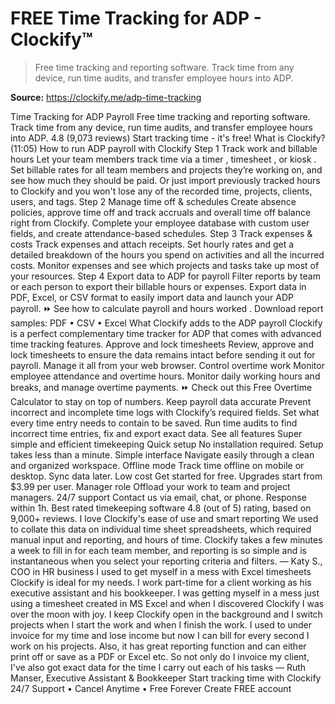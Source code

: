 # FREE Time Tracking for ADP - Clockify™

> Free time tracking and reporting software. Track time from any device, run time audits, and transfer employee hours into ADP.

**Source:** https://clockify.me/adp-time-tracking

Time Tracking for ADP Payroll
Free time tracking and reporting software. Track time from any device, run time audits, and transfer employee hours into ADP.
4.8 (9,073 reviews)
Start tracking time - it's free!
What is Clockify? (11:05)
How to run ADP payroll with Clockify
Step 1
Track work and billable hours
Let your team members track time via a
timer
,
timesheet
, or
kiosk
. Set billable rates for all team members and projects they’re working on, and see how much they should be paid.
Or just
import previously tracked hours
to Clockify and you won't lose any of the recorded time, projects, clients, users, and tags.
Step 2
Manage time off & schedules
Create absence policies, approve time off and track accruals and overall time off balance right from Clockify. Complete your employee database with custom user fields, and create attendance-based schedules.
Step 3
Track expenses & costs
Track expenses and attach receipts. Set hourly rates and get a detailed breakdown of the hours you spend on activities and all the incurred costs. Monitor expenses and see which projects and tasks take up most of your resources.
Step 4
Export data to ADP for payroll
Filter reports by team or each person to export their billable hours or expenses.
Export data
in PDF, Excel, or CSV format to easily import data and launch your ADP payroll.
⏩ See how to
calculate payroll and hours worked
.
Download report samples:
PDF
•
CSV
•
Excel
What Clockify adds to the ADP payroll
Clockify is a perfect complementary time tracker for ADP that comes with advanced time tracking features.
Approve and lock timesheets
Review, approve and lock timesheets to ensure the data remains intact before sending it out for payroll. Manage it all from your web browser.
Control overtime work
Monitor employee attendance and overtime hours. Monitor daily working hours and breaks, and manage overtime payments.
⏩ Check out this
Free Overtime Calculator
to stay on top of numbers.
Keep payroll data accurate
Prevent incorrect and incomplete time logs with Clockify’s required fields. Set what every time entry needs to contain to be saved. Run time audits to find incorrect time entries, fix and export exact data.
See all features
Super simple and efficient timekeeping
Quick setup
No installation required. Setup takes less than a minute.
Simple interface
Navigate easily through a clean and organized workspace.
Offline mode
Track time offline on mobile or desktop. Sync data later.
Low cost
Get started for free. Upgrades start from $3.99 per user.
Manager role
Offload your work to team and project managers.
24/7 support
Contact us via email, chat, or phone. Response within 1h.
Best rated timekeeping software
4.8 (out of 5) rating, based on 9,000+ reviews.
I love Clockify's ease of use and smart reporting
We used to collate this data on individual time sheet spreadsheets, which required manual input and reporting, and hours of time. Clockify takes a few minutes a week to fill in for each team member, and reporting is so simple and is instantaneous when you select your reporting criteria and filters.
— Katy S., COO in HR business
I used to get myself in a mess with Excel timesheets
Clockify is ideal for my needs. I work part-time for a client working as his executive assistant and his bookkeeper. I was getting myself in a mess just using a timesheet created in MS Excel and when I discovered Clockify I was over the moon with joy. I keep Clockify open in the background and I switch projects when I start the work and when I finish the work. I used to under invoice for my time and lose income but now I can bill for every second I work on his projects. Also, it has great reporting function and can either print off or save as a PDF or Excel etc. So not only do I invoice my client, I've also got exact data for the time I carry out each of his tasks
— Ruth Manser, Executive Assistant & Bookkeeper
Start tracking time with Clockify
24/7 Support
•
Cancel Anytime
•
Free Forever
Create FREE account